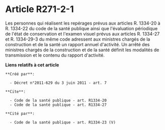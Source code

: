# Article R271-2-1

Les personnes qui réalisent les repérages prévus aux articles R. 1334-20 à R. 1334-22 du code de la santé publique ainsi que
l'évaluation périodique de l'état de conservation et l'examen visuel prévus aux articles R. 1334-27 et R. 1334-29-3 du même
code adressent aux ministres chargés de la construction et de la santé un rapport annuel d'activité. Un arrêté des ministres
chargés de la construction et de la santé définit les modalités de transmission et le contenu du rapport d'activité.

**Liens relatifs à cet article**

	**Créé par**:

	  - Décret n°2011-629 du 3 juin 2011 - art. 7

	**Cite**:

	  - Code de la santé publique - art. R1334-20
	  - Code de la santé publique - art. R1334-27

	**Cité par**:

	  - Code de la santé publique - art. R1334-23 (V)
